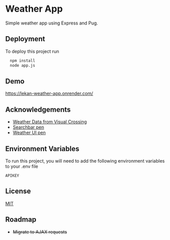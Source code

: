
# Weather App

Simple weather app using Express and Pug.


## Deployment

To deploy this project run

```bash
  npm install
  node app.js
```


## Demo

https://lekan-weather-app.onrender.com/


## Acknowledgements

 - [Weather Data from Visual Crossing](https://www.visualcrossing.com/)
 - [Searchbar pen](https://codepen.io/zeeshanmukhtar1/pen/dymBYjQ)
 - [Weather UI pen](https://codepen.io/takeradi/pen/ONJzEv)
## Environment Variables

To run this project, you will need to add the following environment variables to your .env file

`APIKEY`
## License

[MIT](https://choosealicense.com/licenses/mit/)


## Roadmap

- ~~Migrate to AJAX requests~~

